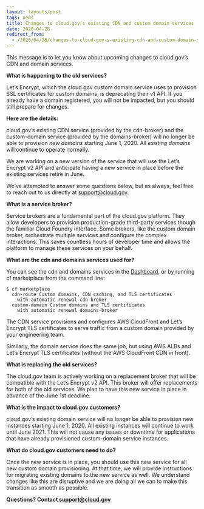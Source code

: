 ```yaml
---
layout: layouts/post
tags: news
title: Changes to cloud.gov’s existing CDN and custom domain services
date: 2020-04-28
redirect_from:
  - /2020/04/28/changes-to-cloud-gov-s-existing-cdn-and-custom-domain-services-1/
---
```

This message is to let you know about upcoming changes to cloud.gov’s CDN and domain services.

**What is happening to the old services?**

Let’s Encrypt, which the cloud.gov custom domain service uses to provision SSL certificates for custom domains, is deprecating their v1 API. If you already have a domain registered, you will not be impacted, but you should still prepare for changes.

**Here are the details:**

cloud.gov’s existing CDN service (provided by the cdn-broker) and the custom-domain service (provided by the domains-broker) will no longer be able to provision *new domains* starting June 1, 2020. All *existing domains* will continue to operate normally.

We are working on a new version of the service that will use the Let’s Encrypt v2 API and anticipate having a new service in place before the existing services retire in June.

We’ve attempted to answer some questions below, but as always, feel free to reach out to us directly at support@cloud.gov.

**What is a service broker?**

Service brokers are a fundamental part of the cloud.gov platform. They allow developers to provision production-grade third-party services though the familiar Cloud Foundry interface. Some brokers, like the custom domain broker, orchestrate multiple services and configure the complex interactions. This saves countless hours of developer time and allows the platform to manage these services on your behalf.

**What are the cdn and domains services used for?**

You can see the cdn and domains services in the [Dashboard](https://dashboard.fr.cloud.gov/), or by running cf marketplace from the command line:

```
$ cf marketplace
  cdn-route Custom domains, CDN caching, and TLS certificates
    with automatic renewal cdn-broker
  custom-domain Custom domains and TLS certificates
    with automatic renewal domains-broker
```

The CDN service provisions and configures AWS CloudFront and Let’s Encrypt TLS certificates to serve traffic from a custom domain provided by your engineering team.

Similarly, the domain service does the same job, but using AWS ALBs and Let’s Encrypt TLS certificates (without the AWS CloudFront CDN in front).

**What is replacing the old services?**

The cloud.gov team is actively working on a replacement broker that will be compatible with the Let’s Encrypt v2 API. This broker will offer replacements for both of the old services. We plan to have this new service in place in advance of the June 1st deadline.

**What is the impact to cloud.gov customers?**

cloud.gov’s existing domain service will no longer be able to provision new instances starting June 1, 2020. All existing instances will continue to work until June 2021. This will not cause any issues or downtime for applications that have already provisioned custom-domain service instances.

**What do cloud.gov customers need to do?**

Once the new service is in place, you should use this new service for all new custom domain provisioning. At that time, we will provide instructions for migrating existing domains to the new service as well. We understand changes like this are disruptive and we are doing all we can to make this transition as smooth as possible.

**Questions? Contact support@cloud.gov**
